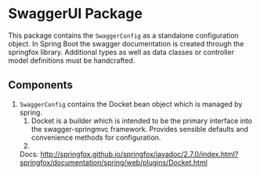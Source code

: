# SwaggerUI Package

This package contains the `SwaggerConfig` as a standalone configuration object. In Spring Boot the swagger documentation
is created through the springfox library. Additional types as well as data classes or controller model definitions must
be handcrafted.

## Components

1. ``SwaggerConfig`` contains the Docket bean object which is managed by spring.
    1. Docket is a builder which is intended to be the primary interface into the swagger-springmvc framework. Provides
       sensible defaults and convenience methods for configuration.
    2.
   Docs: http://springfox.github.io/springfox/javadoc/2.7.0/index.html?springfox/documentation/spring/web/plugins/Docket.html

